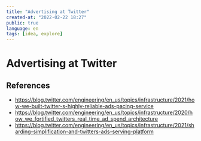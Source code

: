 ```yaml
---
title: "Advertising at Twitter"
created-at: "2022-02-22 18:27"
public: true
language: en
tags: [idea, explore]
---
```


# Advertising at Twitter

## References
- https://blog.twitter.com/engineering/en_us/topics/infrastructure/2021/how-we-built-twitter-s-highly-reliable-ads-pacing-service
- https://blog.twitter.com/engineering/en_us/topics/infrastructure/2020/how_we_fortified_twitters_real_time_ad_spend_architecture
- https://blog.twitter.com/engineering/en_us/topics/infrastructure/2021/sharding-simplification-and-twitters-ads-serving-platform
